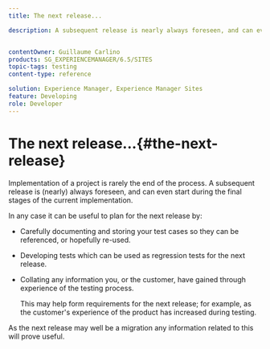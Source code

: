 ```yaml
---
title: The next release...

description: A subsequent release is nearly always foreseen, and can even start during the final stages of the current implementation


contentOwner: Guillaume Carlino
products: SG_EXPERIENCEMANAGER/6.5/SITES
topic-tags: testing
content-type: reference

solution: Experience Manager, Experience Manager Sites
feature: Developing
role: Developer
---
```

# The next release...{#the-next-release}

Implementation of a project is rarely the end of the process. A subsequent release is (nearly) always foreseen, and can even start during the final stages of the current implementation.

In any case it can be useful to plan for the next release by:

* Carefully documenting and storing your test cases so they can be referenced, or hopefully re-used.
* Developing tests which can be used as regression tests for the next release.
* Collating any information you, or the customer, have gained through experience of the testing process.

  This may help form requirements for the next release; for example, as the customer's experience of the product has increased during testing.

As the next release may well be a migration any information related to this will prove useful.
